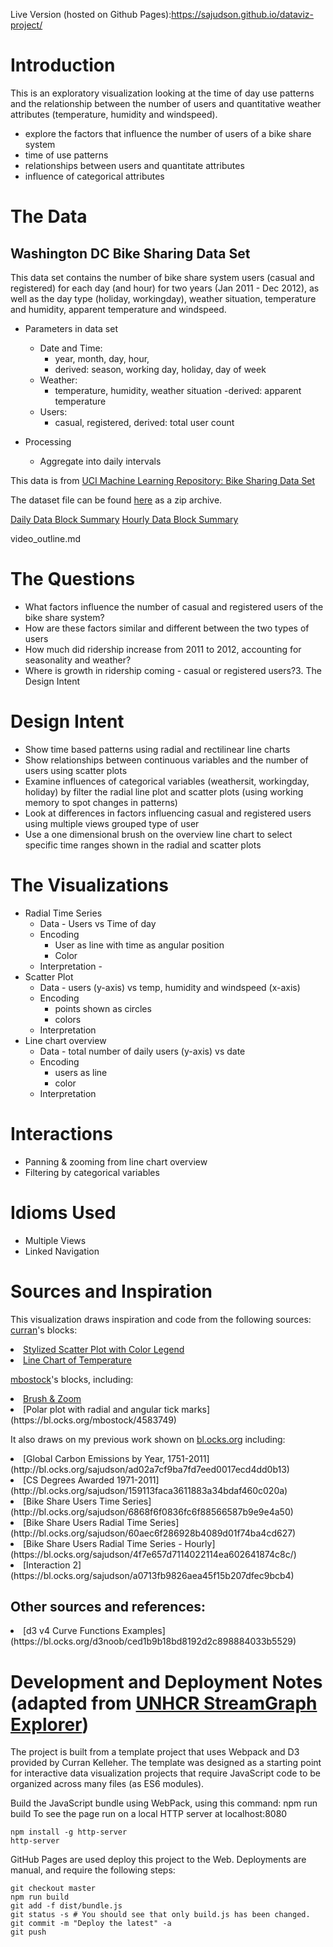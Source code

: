 
Live Version (hosted on Github Pages):https://sajudson.github.io/dataviz-project/

# Introduction
This is an exploratory visualization looking at the time of day use patterns and the relationship between the number of users and quantitative weather attributes (temperature, humidity and windspeed).

- explore the factors that influence the number of users of a bike share system
- time of use patterns
- relationships between users and quantitate attributes
- influence of categorical attributes


# The Data
## Washington DC Bike Sharing Data Set

This data set contains the number of bike share system users (casual and registered) for each day (and hour) for two years (Jan 2011 - Dec 2012), as well as the day type (holiday, workingday), weather situation, temperature and humidity, apparent temperature and windspeed.

- Parameters in data set
  - Date and Time:
    - year, month, day, hour,
    - derived: season, working day, holiday, day of week
  - Weather:
    - temperature, humidity, weather situation
    -derived:  apparent temperature
  - Users:
    - casual, registered,
    derived: total user count

- Processing
  - Aggregate into daily intervals


This data is from [UCI Machine Learning Repository: Bike Sharing Data Set](https://archive.ics.uci.edu/ml/datasets/bike+sharing+dataset)

The dataset file can be found [here](https://archive.ics.uci.edu/ml/machine-learning-databases/00275/Bike-Sharing-Dataset.zip) as a zip archive.


[Daily Data Block Summary](https://bl.ocks.org/sajudson/d8d4909fa0512302a95b1e0982a07c0f)
[Hourly Data Block Summary](https://bl.ocks.org/sajudson/3b64ad3a4e4e2c5f80898eebd40646ca)

video_outline.md


# The Questions
  - What factors influence the number of casual and registered
 users of the bike share system?
  - How are these factors similar and different between the two types of users
  - How much did ridership increase from 2011 to 2012, accounting for seasonality and weather?
  - Where is growth in ridership coming - casual or registered users?3. The Design Intent
# Design Intent
  - Show time based patterns using radial and rectilinear line charts
  - Show relationships between continuous variables and the number of users using scatter plots
  - Examine influences of categorical variables (weathersit, workingday, holiday) by filter the radial line plot and scatter plots (using working memory to spot changes in patterns)
  - Look at differences in factors influencing casual and registered users using multiple views grouped type of user
  - Use a one dimensional brush on the overview line chart to select specific time ranges shown in the radial and scatter plots

# The Visualizations
  - Radial Time Series
    - Data - Users vs Time of day
    - Encoding
      - User as line with time as angular position
      - Color
    - Interpretation -
  - Scatter Plot
    - Data - users (y-axis) vs temp, humidity and windspeed (x-axis)
    - Encoding
        - points shown as circles
        - colors
    - Interpretation
  - Line chart overview
    - Data - total number of daily users (y-axis) vs date
    - Encoding
      - users as line
      - color
    - Interpretation
# Interactions
  - Panning & zooming from line chart overview
  - Filtering by categorical variables

# Idioms Used
  - Multiple Views
  - Linked Navigation


# Sources and Inspiration
This visualization draws inspiration and code from the following sources:
<a href='http://bl.ocks.org/curran/'>curran</a>'s blocks:
<li> <a href='http://bl.ocks.org/curran/ecb09f2605c7fbbadf0eeb75da5f0a6b'>Stylized Scatter Plot with Color Legend</a>
<li><a href='http://bl.ocks.org/curran/90240a6d88bdb1411467b21ea0769029'>Line Chart of Temperature</a>

<a href='http://bl.ocks.org/mbostock/'>mbostock</a>'s blocks, including:
<li><a href='http://bl.ocks.org/mbostock/34f08d5e11952a80609169b7917d4172'>Brush & Zoom</a>

<li>[Polar plot with radial and angular tick marks](https://bl.ocks.org/mbostock/4583749)



It also draws on my previous work shown on [bl.ocks.org](http://bl.ocks.org/sajudson/) including:
<li>[Global Carbon Emissions by Year, 1751-2011](http://bl.ocks.org/sajudson/ad02a7cf9ba7fd7eed0017ecd4dd0b13)
<li>[CS Degrees Awarded 1971-2011](http://bl.ocks.org/sajudson/159113faca3611883a34bdaf460c020a)
<li>[Bike Share Users Time Series](http://bl.ocks.org/sajudson/6868f6f0836fc6f88566587b9e9e4a50)
<li>[Bike Share Users Radial Time Series](http://bl.ocks.org/sajudson/60aec6f286928b4089d01f74ba4cd627)
<li>[Bike Share Users Radial Time Series - Hourly](https://bl.ocks.org/sajudson/4f7e657d7114022114ea602641874c8c/)
<li>[Interaction 2](https://bl.ocks.org/sajudson/a0713fb9826aea45f15b207dfec9bcb4)

## Other sources and references:

<li>[d3 v4 Curve Functions Examples](https://bl.ocks.org/d3noob/ced1b9b18bd8192d2c898884033b5529)



# Development and Deployment Notes (adapted from [UNHCR StreamGraph Explorer](https://github.com/unhcr/dataviz-streamgraph-explorer))

The project is built from a template project that uses Webpack and D3 provided by Curran Kelleher. The template was designed as a starting point for interactive data visualization projects that require JavaScript code to be organized across many files (as ES6 modules).

Build the JavaScript bundle using WebPack, using this command: npm run build
To see the page run on a local HTTP server at localhost:8080

    npm install -g http-server
    http-server

GitHub Pages are used deploy this project to the Web. Deployments are manual, and require the following steps:

    git checkout master
    npm run build
    git add -f dist/bundle.js
    git status -s # You should see that only build.js has been changed.
    git commit -m "Deploy the latest" -a
    git push
